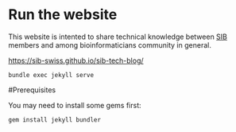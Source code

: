 # Run the website
This website is intented to share technical knowledge between [SIB](http://www.sib.swiss/) members and among bioinformaticians community in general.

https://sib-swiss.github.io/sib-tech-blog/

```shell
bundle exec jekyll serve
```

#Prerequisites

You may need to install some gems first:
```shell
gem install jekyll bundler
```

